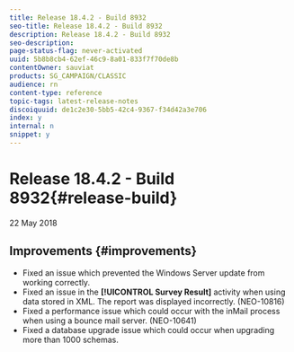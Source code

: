 ```yaml
---
title: Release 18.4.2 - Build 8932
seo-title: Release 18.4.2 - Build 8932
description: Release 18.4.2 - Build 8932
seo-description: 
page-status-flag: never-activated
uuid: 5b8b8cb4-62ef-46c9-8a01-833f7f70de8b
contentOwner: sauviat
products: SG_CAMPAIGN/CLASSIC
audience: rn
content-type: reference
topic-tags: latest-release-notes
discoiquuid: de1c2e30-5bb5-42c4-9367-f34d42a3e706
index: y
internal: n
snippet: y
---
```


# Release 18.4.2 - Build 8932{#release-build}

22 May 2018

## Improvements {#improvements}

* Fixed an issue which prevented the Windows Server update from working correctly.
* Fixed an issue in the **[!UICONTROL Survey Result]** activity when using data stored in XML. The report was displayed incorrectly. (NEO-10816)
* Fixed a performance issue which could occur with the inMail process when using a bounce mail server. (NEO-10641)
* Fixed a database upgrade issue which could occur when upgrading more than 1000 schemas.

